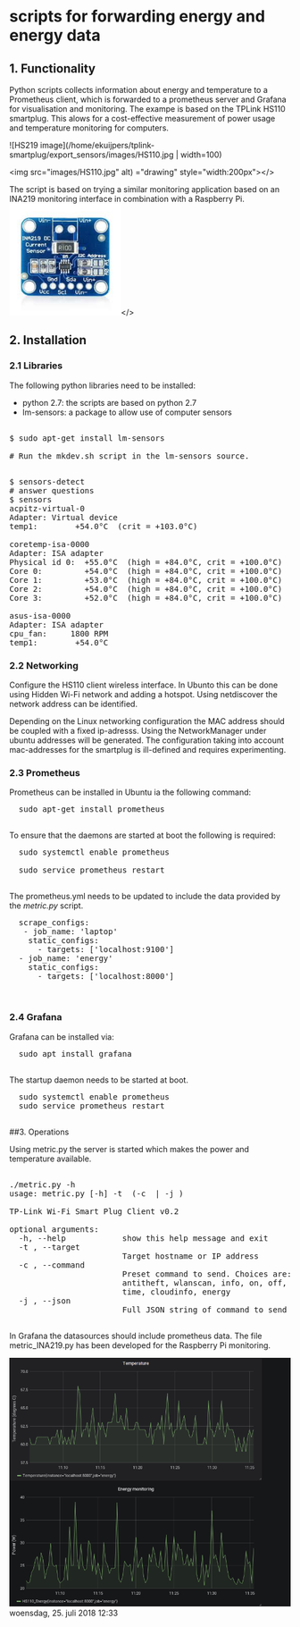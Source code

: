 
scripts for forwarding energy and energy data
=========================

## 1. Functionality

Python scripts collects information about energy and temperature to a Prometheus client, which is forwarded to a prometheus server and Grafana for visualisation and monitoring. The exampe is based on the TPLink HS110 smartplug. This alows for a cost-effective measurement of power usage and temperature monitoring for computers.

![HS219 image](/home/ekuijpers/tplink-smartplug/export_sensors/images/HS110.jpg | width=100)

<img src="images/HS110.jpg" alt) ="drawing" style="width:200px"></>

The script is based on trying a similar monitoring application based on an INA219 monitoring interface in combination with a Raspberry Pi.
<img src="images/INA219.jpg" alt="drawing" style="width:200px"></>


## 2. Installation

### 2.1 Libraries
The following python libraries need to be installed:

* python 2.7: the scripts are based on python 2.7
* lm-sensors: a package to allow use of computer sensors

<pre>

$ sudo apt-get install lm-sensors

# Run the mkdev.sh script in the lm-sensors source.

</pre>

<pre>
$ sensors-detect
# answer questions 
$ sensors
acpitz-virtual-0
Adapter: Virtual device
temp1:        +54.0°C  (crit = +103.0°C)

coretemp-isa-0000
Adapter: ISA adapter
Physical id 0:  +55.0°C  (high = +84.0°C, crit = +100.0°C)
Core 0:         +54.0°C  (high = +84.0°C, crit = +100.0°C)
Core 1:         +53.0°C  (high = +84.0°C, crit = +100.0°C)
Core 2:         +54.0°C  (high = +84.0°C, crit = +100.0°C)
Core 3:         +52.0°C  (high = +84.0°C, crit = +100.0°C)

asus-isa-0000
Adapter: ISA adapter
cpu_fan:     1800 RPM
temp1:        +54.0°C  
</pre>


### 2.2 Networking
 
Configure the HS110 client wireless interface. In Ubunto this can be done using Hidden Wi-Fi network and adding a hotspot. Using netdiscover the network address can be identified. 

Depending on the Linux networking configuration the MAC address should be coupled with a fixed ip-adresss. Using the NetworkManager under ubuntu addresses will be generated. The configuration taking into account mac-addresses for the smartplug is ill-defined and requires experimenting.
   
### 2.3 Prometheus

Prometheus can be installed in Ubuntu ia the following command:
   <pre>
  sudo apt-get install prometheus
  </pre>
 To ensure that the daemons are started at boot the following is required:
   <pre>
  sudo systemctl enable prometheus
  
  sudo service prometheus restart
  </pre>
 
 The prometheus.yml needs to be updated to include the data provided by the *metric.py* script.
  <pre>
  scrape_configs:
   - job_name: 'laptop'
    static_configs:
      - targets: ['localhost:9100']
  - job_name: 'energy'
    static_configs:
      - targets: ['localhost:8000']
  
  </pre>
  
  
### 2.4 Grafana
 
 Grafana can be installed via:
 <pre>
  sudo apt install grafana
  </pre>
 The startup daemon needs to be started at boot.
  
<pre>
  sudo systemctl enable prometheus
  sudo service prometheus restart
  </pre>

##3. Operations

Using metric.py the server is started which makes the power and temperature available.

<pre>

./metric.py -h
usage: metric.py [-h] -t <hostname> (-c <command> | -j <JSON string>)

TP-Link Wi-Fi Smart Plug Client v0.2

optional arguments:
  -h, --help            show this help message and exit
  -t <hostname>, --target <hostname>
                        Target hostname or IP address
  -c <command>, --command <command>
                        Preset command to send. Choices are: reset, schedule,
                        antitheft, wlanscan, info, on, off, reboot, countdown,
                        time, cloudinfo, energy
  -j <JSON string>, --json <JSON string>
                        Full JSON string of command to send

</pre>

 In Grafana the datasources should include prometheus data. 
The file metric_INA219.py has been developed for the Raspberry Pi monitoring.

![DIsplay via Grafana](images/grafana_display.png )
 woensdag, 25. juli 2018 12:33 





